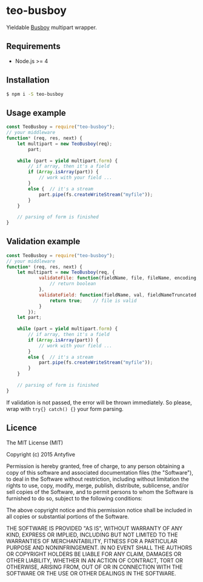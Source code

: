 # teo-busboy
Yieldable [Busboy](https://github.com/mscdex/busboy) multipart wrapper.

## Requirements
* Node.js >= 4

## Installation
```bash
$ npm i -S teo-busboy
```
## Usage example
```javascript 
const TeoBusboy = require("teo-busboy");
// your middleware
function* (req, res, next) {
    let multipart = new TeoBusboy(req);
        part;
  
    while (part = yield multipart.form) {
        // if array, then it's a field
        if (Array.isArray(part)) {
            // work with your field ...  
        }
        else {  // it's a stream
            part.pipe(fs.createWriteStream("myfile"));
        }
    }
  
    // parsing of form is finished
}
```
## Validation example
```javascript
const TeoBusboy = require("teo-busboy");
// your middleware
function* (req, res, next) {
    let multipart = new TeoBusboy(req, {
            validateFile: function(fieldName, file, fileName, encoding, mimeType) {
                // return boolean 
            },
            validateField: function(fieldName, val, fieldNameTruncated, valTruncated, encoding, mimeType) {
                return true;    // file is valid
            }
        });
    let part;
  
    while (part = yield multipart.form) {
        // if array, then it's a field
        if (Array.isArray(part)) {
            // work with your field ...  
        }
        else {  // it's a stream
            part.pipe(fs.createWriteStream("myfile"));
        }
    }
  
    // parsing of form is finished
}
```

If validation is not passed, the error will be thrown immediately. So please, wrap with `try{} catch() {}` your form parsing.

## Licence

The MIT License (MIT)

Copyright (c) 2015 Antyfive

Permission is hereby granted, free of charge, to any person obtaining a copy
of this software and associated documentation files (the "Software"), to deal
in the Software without restriction, including without limitation the rights
to use, copy, modify, merge, publish, distribute, sublicense, and/or sell
copies of the Software, and to permit persons to whom the Software is
furnished to do so, subject to the following conditions:

The above copyright notice and this permission notice shall be included in all
copies or substantial portions of the Software.

THE SOFTWARE IS PROVIDED "AS IS", WITHOUT WARRANTY OF ANY KIND, EXPRESS OR
IMPLIED, INCLUDING BUT NOT LIMITED TO THE WARRANTIES OF MERCHANTABILITY,
FITNESS FOR A PARTICULAR PURPOSE AND NONINFRINGEMENT. IN NO EVENT SHALL THE
AUTHORS OR COPYRIGHT HOLDERS BE LIABLE FOR ANY CLAIM, DAMAGES OR OTHER
LIABILITY, WHETHER IN AN ACTION OF CONTRACT, TORT OR OTHERWISE, ARISING FROM,
OUT OF OR IN CONNECTION WITH THE SOFTWARE OR THE USE OR OTHER DEALINGS IN THE
SOFTWARE.
